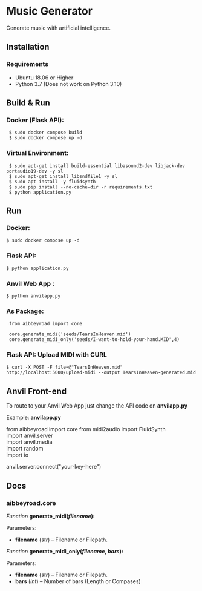
# Music Generator  
  
Generate music with artificial intelligence.  
  
## Installation  
  
### Requirements  
  
- Ubuntu 18.06 or Higher  
- Python 3.7 (Does not work on Python 3.10)  

## Build & Run
  
### Docker  (Flask API):

     $ sudo docker compose build 
     $ sudo docker compose up -d

  
### Virtual Environment:

     $ sudo apt-get install build-essential libasound2-dev libjack-dev portaudio19-dev -y sl  
     $ sudo apt-get install libsndfile1 -y sl 
     $ sudo apt install -y fluidsynth 
     $ sudo pip install --no-cache-dir -r requirements.txt  
     $ python application.py

 
## Run  

### Docker:

    $ sudo docker compose up -d

  
### Flask API:

    $ python application.py

### Anvil Web App :

 

    $ python anvilapp.py 

 

### As Package:
  

     from aibbeyroad import core 
 
     core.generate_midi('seeds/TearsInHeaven.mid')   
     core.generate_midi_only('seeds/I-want-to-hold-your-hand.MID',4)  


### Flask API:  Upload MIDI with CURL

    $ curl -X POST -F file=@"TearsInHeaven.mid" http://localhost:5000/upload-midi --output TearsInHeaven-generated.mid


## Anvil Front-end  
  
To route to your Anvil Web App just change the API code on **anvilapp.py**  
  
Example: **anvilapp.py**  
  
 from aibbeyroad import core    from midi2audio import FluidSynth    
    import anvil.server    
    import anvil.media    
    import random    
    import io  
  
 anvil.server.connect("your-key-here")  
  
## Docs  
  
### aibbeyroad.core  
  
 *Function* **generate_midi(_filename_):**   
   
 Parameters:  
  
-   **filename** (_str_) – Filename or Filepath.  
  
  
 *Function* **generate_midi_only(_filename_, _bars_):**   
   
 Parameters:  
   
-   **filename** (_str_) – Filename or Filepath.  
-   **bars** (_int_) – Number of bars (Length or Compases)